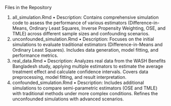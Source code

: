 Files in the Repository

 1. all_simulation.Rmd
 • Description: Contains comprehensive simulation code to assess the performance of various estimators (Difference-in-Means,
Ordinary Least Squares, Inverse Propensity Weighting, OSE, and TMLE) across different sample sizes and confounding scenarios.
 3. unconfounded_simulation.Rmd
 • Description: Focuses on the initial simulations to evaluate traditional estimators (Difference-in-Means and Ordinary Least Squares).
Includes data generation, model fitting, and performance metrics.
 5. real_data.Rmd
 • Description: Analyzes real data from the WASH Benefits Bangladesh study, applying multiple estimators to estimate the average treatment effect
and calculate confidence intervals. Covers data preprocessing, model fitting, and result interpretation.
 7. confounded_simulation.Rmd
 • Description: Includes additional simulations to compare semi-parametric estimators (OSE and TMLE) with traditional methods under more complex conditions.
Refines the unconfounded simulations with advanced scenarios.
